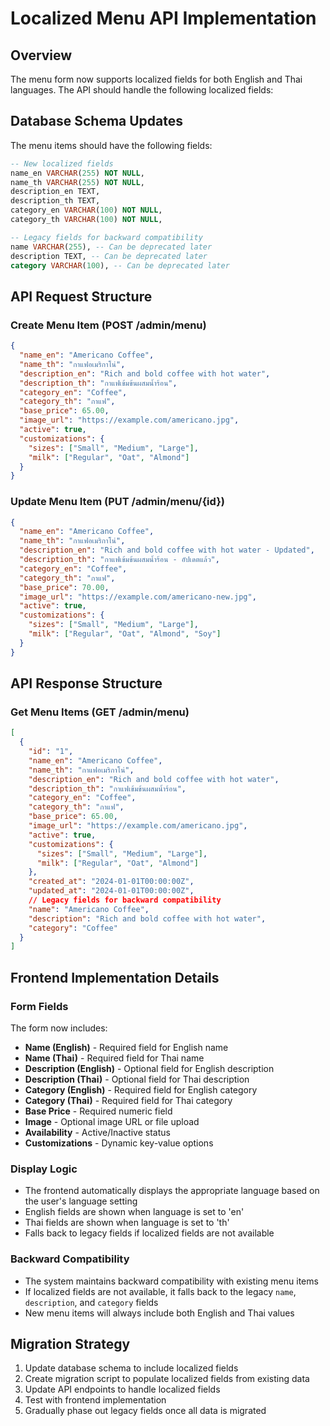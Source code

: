 # Localized Menu API Implementation

## Overview
The menu form now supports localized fields for both English and Thai languages. The API should handle the following localized fields:

## Database Schema Updates
The menu items should have the following fields:

```sql
-- New localized fields
name_en VARCHAR(255) NOT NULL,
name_th VARCHAR(255) NOT NULL,
description_en TEXT,
description_th TEXT,
category_en VARCHAR(100) NOT NULL,
category_th VARCHAR(100) NOT NULL,

-- Legacy fields for backward compatibility
name VARCHAR(255), -- Can be deprecated later
description TEXT, -- Can be deprecated later
category VARCHAR(100), -- Can be deprecated later
```

## API Request Structure

### Create Menu Item (POST /admin/menu)
```json
{
  "name_en": "Americano Coffee",
  "name_th": "กาแฟอเมริกาโน่",
  "description_en": "Rich and bold coffee with hot water",
  "description_th": "กาแฟเข้มข้นผสมน้ำร้อน",
  "category_en": "Coffee",
  "category_th": "กาแฟ",
  "base_price": 65.00,
  "image_url": "https://example.com/americano.jpg",
  "active": true,
  "customizations": {
    "sizes": ["Small", "Medium", "Large"],
    "milk": ["Regular", "Oat", "Almond"]
  }
}
```

### Update Menu Item (PUT /admin/menu/{id})
```json
{
  "name_en": "Americano Coffee",
  "name_th": "กาแฟอเมริกาโน่",
  "description_en": "Rich and bold coffee with hot water - Updated",
  "description_th": "กาแฟเข้มข้นผสมน้ำร้อน - อัปเดตแล้ว",
  "category_en": "Coffee",
  "category_th": "กาแฟ",
  "base_price": 70.00,
  "image_url": "https://example.com/americano-new.jpg",
  "active": true,
  "customizations": {
    "sizes": ["Small", "Medium", "Large"],
    "milk": ["Regular", "Oat", "Almond", "Soy"]
  }
}
```

## API Response Structure

### Get Menu Items (GET /admin/menu)
```json
[
  {
    "id": "1",
    "name_en": "Americano Coffee",
    "name_th": "กาแฟอเมริกาโน่",
    "description_en": "Rich and bold coffee with hot water",
    "description_th": "กาแฟเข้มข้นผสมน้ำร้อน",
    "category_en": "Coffee",
    "category_th": "กาแฟ",
    "base_price": 65.00,
    "image_url": "https://example.com/americano.jpg",
    "active": true,
    "customizations": {
      "sizes": ["Small", "Medium", "Large"],
      "milk": ["Regular", "Oat", "Almond"]
    },
    "created_at": "2024-01-01T00:00:00Z",
    "updated_at": "2024-01-01T00:00:00Z",
    // Legacy fields for backward compatibility
    "name": "Americano Coffee",
    "description": "Rich and bold coffee with hot water",
    "category": "Coffee"
  }
]
```

## Frontend Implementation Details

### Form Fields
The form now includes:
- **Name (English)** - Required field for English name
- **Name (Thai)** - Required field for Thai name  
- **Description (English)** - Optional field for English description
- **Description (Thai)** - Optional field for Thai description
- **Category (English)** - Required field for English category
- **Category (Thai)** - Required field for Thai category
- **Base Price** - Required numeric field
- **Image** - Optional image URL or file upload
- **Availability** - Active/Inactive status
- **Customizations** - Dynamic key-value options

### Display Logic
- The frontend automatically displays the appropriate language based on the user's language setting
- English fields are shown when language is set to 'en'
- Thai fields are shown when language is set to 'th'
- Falls back to legacy fields if localized fields are not available

### Backward Compatibility
- The system maintains backward compatibility with existing menu items
- If localized fields are not available, it falls back to the legacy `name`, `description`, and `category` fields
- New menu items will always include both English and Thai values

## Migration Strategy
1. Update database schema to include localized fields
2. Create migration script to populate localized fields from existing data
3. Update API endpoints to handle localized fields
4. Test with frontend implementation
5. Gradually phase out legacy fields once all data is migrated
